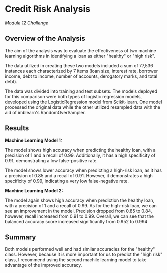# Credit Risk Analysis
 _Module 12 Challenge_

## Overview of the Analysis

The aim of the analysis was to evaluate the effectiveness of two machine learning algorithms in identifying a loan as either "healthy" or "high risk".

The data utilized in creating these two models included a sum of 77,536 instances each characterized by 7 items (loan size, interest rate, borrower income, debt to income, number of accounts, derogatory marks, and total debt).

The data was divided into training and test subsets. The models deployed for this comparison were both types of logistic regression models, developed using the LogisticRegression model from Scikit-learn. One model processed the original data while the other utilized resampled data with the aid of imblearn's RandomOverSampler.

## Results

**Machine Learning Model 1:**

The model shows high accuracy when predicting the healthy loan, with a precision of 1 and a recall of 0.99. Additionally, it has a high specificity of 0.91, demonstrating a low false-positive rate.

The model shows lower accuracy when predicting a high-risk loan, as it has a precision of 0.85 and a recall of 0.91. However, it demonstrates a high specificity of 0.99, indicating a very low false-negative rate.


**Machine Learning Model 2:**

The model again shows high accuracy when prediction the healthy loan, with a precision of 1 and a recall of 0.99. As for the high-risk loan, we can see an improvement in the model. Precision dropped from 0.85 to 0.84, however, recall increased from 0.91 to 0.99. Overall, we can see that the balanced accuracy score increased significantly from 0.952 to 0.994

## Summary

Both models performed well and had similar accuracies for the "healthy" class. However, because it is more important for us to predict the "high risk" class, I recommend using the second machile learning model to take advantage of the improved accuracy.
